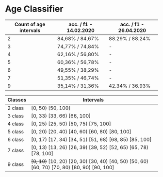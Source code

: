 # Age Classifier

Count of age intervals | acc. / f1 - 14.02.2020 | acc. / f1 - 26.04.2020 |
-- | -- | -- 
2 | 84,68% / 84,67% | 88.29% / 88.24%
3 | 74,77% / 74,84% | -
4 | 62,16% / 56,80% | -
5 | 60,36% / 56,78% | -
6 | 49,55% / 38,29% | -
7 | 51,35% / 46,74% | -
9 | 35,14% / 31,36% | 42.34% / 36.93% 

Classes | Intervals
-- | --
2 class | [0, 50) [50, 100] 
3 class | [0, 33) [33, 66) [66, 100]
4 class | [0, 25) [25, 50) [50, 75) [75, 100]
5 class | [0, 20) [20, 40) [40, 60) [60, 80) [80, 100]
6 class | [0, 17) [17, 34) [34, 51) [51, 68) [68, 85) [85, 100]
7 class | [0, 13) [13, 26) [26, 39) [39, 52) [52, 65) [65, 78) [78, 100]
9 class | ~~[0, 10)~~ [10, 20) [20, 30) [30, 40) [40, 50) [50, 60) [60, 70) [70, 80) [80, 90) [90, 100]
